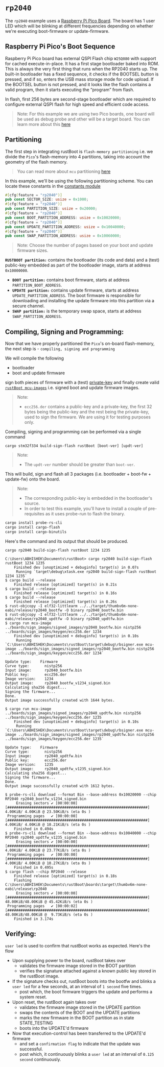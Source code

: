 
# `rp2040`

The `rp2040` example uses a [Raspberry Pi Pico Board](https://www.raspberrypi.com/products/raspberry-pi-pico/). The board has 1 user LED which will be blinking at different frequencies depending on whether we're executing boot-firmware or update-firmware.

## Raspberry Pi Pico's Boot Sequence

Raspberry Pi Pico board has external QSPI Flash chip `W25Q080` with support for cached execute-in-place. 
It has a first stage bootloader baked into ROM. This is always the very first thing that runs when the RP2040 starts up.
The built-in bootloader has a fixed sequence,  it checks if the BOOTSEL button is pressed, and if so, enters the USB mass storage mode for code upload. 
If the BOOTSEL button is not pressed, and it looks like the flash contains a valid program, then it starts executing the “program” from flash.

In flash, first 256 bytes are second-stage bootloader which are required to configure external QSPI flash for high speed and efficient code access.

> Note:  For this example we are using two Pico boards, one board will be used as debug probe and other will be a target board. You can learn more about this [here](https://wiki.freepascal.org/ARM_Embedded_Tutorial_-_Raspberry_Pi_Pico_Setting_up_for_Development)

## Partitioning

The first step in integrating rustBoot is `flash-memory partitioning` i.e. we divide the `Pico`'s flash-memory into 4 partitions, taking into account the geometry of the flash memory. 

> You can read more about `mcu` partitioning [here](../arch/partitions.md#micro-controller-partitions)

In this example, we'll be using the following partitioning scheme. You can locate these constants in the [constants module](https://github.com/nihalpasham/rustBoot/blob/main/rustBoot/src/constants.rs)

```rust
#[cfg(feature = "rp2040")]
pub const SECTOR_SIZE: usize = 0x1000;
#[cfg(feature = "rp2040")]
pub const PARTITION_SIZE: usize = 0x20000;
#[cfg(feature = "rp2040")]
pub const BOOT_PARTITION_ADDRESS: usize = 0x10020000;
#[cfg(feature = "rp2040")]
pub const UPDATE_PARTITION_ADDRESS: usize = 0x10040000;
#[cfg(feature = "rp2040")]
pub const SWAP_PARTITION_ADDRESS: usize = 0x10060000;
```
> Note: Choose the number of pages based on your boot and update firmware sizes.

 **`RUSTBOOT partition:`** contains the bootloader (its code and data) and a (test) public-key embedded as part of the bootloader image, starts at address `0x10000000`.
- **`BOOT partition:`** contains boot firmware, starts at address `PARTITION_BOOT_ADDRESS`.
- **`UPDATE partition:`** contains update firmware, starts at address `UPDATE_PARTITION_ADDRESS`. The boot firmware is responsible for downloading and installing the update firmware into this partition via a secure channel.
- **`SWAP partition:`** is the temporary swap space, starts at address `SWAP_PARTITION_ADDRESS`. 

## Compiling, Signing and Programming: 

Now that we have properly partitioned the `Pico`'s on-board flash-memory, the next step is - `compiling, signing and programming ` 

We will compile the following 
- bootloader 
- boot and update firmware

sign both pieces of firmware with a (test) [private-key](https://github.com/nihalpasham/rustBoot/tree/main/boards/rbSigner/keygen) and finally create valid [`rustBoot mcu-images`](../arch/images.md#mcu-image-format) i.e. signed boot and update firmware images.

> Note:
> - `ecc256.der` contains a public-key and a private-key, the first 32 bytes being the public-key and the rest being the private-key, used to sign the firmware. We are using it for testing purposes only.

Compiling, signing and programming can be performed via a single command

```Terminal
cargo stm32f334 build-sign-flash rustBoot [boot-ver] [updt-ver]
```
> Note:
> - The `updt-ver` number should be greater than `boot-ver`.

This will build, sign and flash all 3 packages (i.e. bootloader + boot-fw + update-fw) onto the board.

> Note: 
> - The corresponding public-key is embedded in the bootloader's source.
> - In order to test this example, you'll have to install a couple of pre-requisites  as it uses probe-run to flash the binary.

```powershell
cargo install probe-rs-cli 
cargo install cargo-flash
cargo install cargo-binutils
```
 
Here's the command and its output that should be produced.

```Terminal
cargo rp2040 build-sign-flash rustBoot 1234 1235
```

```
C:\Users\ABHISHEK\Documents\rustBoot> cargo rp2040 build-sign-flash rustBoot 1234 1235
    Finished dev [unoptimized + debuginfo] target(s) in 0.07s
     Running `target\debug\xtask.exe rp2040 build-sign-flash rustBoot 1234 1235`
$ cargo build --release
    Finished release [optimized] target(s) in 0.21s
$ cargo build --release
    Finished release [optimized] target(s) in 0.16s
$ cargo build --release
    Finished release [optimized] target(s) in 0.26s
$ rust-objcopy -I elf32-littlearm ../../target/thumbv6m-none-eabi/release/rp2040_bootfw -O binary rp2040_bootfw.bin
$ rust-objcopy -I elf32-littlearm ../../target/thumbv6m-none-eabi/release/rp2040_updtfw -O binary rp2040_updtfw.bin
$ cargo run mcu-image ../boards/sign_images/signed_images/rp2040_bootfw.bin nistp256 ../boards/sign_images/keygen/ecc256.der 1234
    Finished dev [unoptimized + debuginfo] target(s) in 0.10s
     Running `C:\Users\ABHISHEK\Documents\rustBoot\target\debug\rbsigner.exe mcu-image ../boards/sign_images/signed_images/rp2040_bootfw.bin nistp256 ../boards/sign_images/keygen/ecc256.der 1234`

Update type:    Firmware
Curve type:       nistp256
Input image:      rp2040_bootfw.bin
Public key:       ecc256.der
Image version:    1234
Output image:     rp2040_bootfw_v1234_signed.bin
Calculating sha256 digest...
Signing the firmware...
Done.
Output image successfully created with 1644 bytes.

$ cargo run mcu-image ../boards/sign_images/signed_images/rp2040_updtfw.bin nistp256 ../boards/sign_images/keygen/ecc256.der 1235
    Finished dev [unoptimized + debuginfo] target(s) in 0.10s
     Running `C:\Users\ABHISHEK\Documents\rustBoot\target\debug\rbsigner.exe mcu-image ../boards/sign_images/signed_images/rp2040_updtfw.bin nistp256 ../boards/sign_images/keygen/ecc256.der 1235`

Update type:    Firmware
Curve type:       nistp256
Input image:      rp2040_updtfw.bin
Public key:       ecc256.der
Image version:    1235
Output image:     rp2040_updtfw_v1235_signed.bin
Calculating sha256 digest...
Signing the firmware...
Done.
Output image successfully created with 1612 bytes.

$ probe-rs-cli download --format Bin --base-address 0x10020000 --chip RP2040 rp2040_bootfw_v1234_signed.bin
     Erasing sectors ✔ [00:00:00] [################################################################]  4.00KiB/ 4.00KiB @ 23.50KiB/s (eta 0s )
 Programming pages   ✔ [00:00:00] [################################################################]  4.00KiB/ 4.00KiB @ 10.21KiB/s (eta 0s )
    Finished in 0.494s
$ probe-rs-cli download --format Bin --base-address 0x10040000 --chip RP2040 rp2040_updtfw_v1235_signed.bin
     Erasing sectors ✔ [00:00:00] [################################################################]  4.00KiB/ 4.00KiB @ 23.77KiB/s (eta 0s )
 Programming pages   ✔ [00:00:00] [################################################################]  4.00KiB/ 4.00KiB @ 10.27KiB/s (eta 0s )
    Finished in 0.495s
$ cargo flash --chip RP2040 --release
    Finished release [optimized] target(s) in 0.18s
    Flashing C:\Users\ABHISHEK\Documents\rustBoot\boards\target\thumbv6m-none-eabi\release\rp2040
     Erasing sectors ✔ [00:00:00] [################################################################] 48.00KiB/48.00KiB @ 45.42KiB/s (eta 0s )
 Programming pages   ✔ [00:00:02] [################################################################] 48.00KiB/48.00KiB @  9.73KiB/s (eta 0s )
    Finished in 3.174s
```

## Verifying:

`user led` is used to confirm that rustBoot works as expected. Here's the flow

- Upon supplying power to the board, rustBoot takes over 
    - validates the firmware image stored in the BOOT partition
    - verifies the signature attached against a known public key stored in the rustBoot image.
- If the signature checks out, rustBoot boots into the bootfw and blinks a `user led` for a few seconds, at an interval of `1 second` five times.
    - post which, the boot firmware triggers the update and performs a system reset. 
- Upon reset, the rustBoot again takes over 
    - validates the firmware image stored in the UPDATE partition 
    - swaps the contents of the BOOT and the UPDATE partitions
    - marks the new firmware in the BOOT partition as in state STATE_TESTING
    - boots into the UPDATE'd firmware 
- Now that execution-control has been transferred to the UPDATE'd firmware 
    - and set a `confirmation flag` to indicate that the update was successful.
    - post which, it continuously blinks a `user led` at an interval of `0.125 second` continuously.
